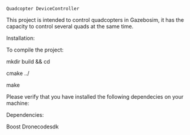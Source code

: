 	Quadcopter DeviceController

This project is intended to control quadcopters in Gazebosim, it has
the capacity to control several quads at the same time.


Installation:

To compile the project:


mkdir build && cd

cmake ../

make 

Please verify that you have installed the following dependecies on your
machine:

Dependencies:

Boost
Dronecodesdk




